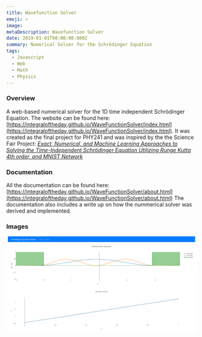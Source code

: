 ```yaml
---
title: Wavefunction Solver
emoji: ⚛️
image: 
metaDescription: Wavefunction Solver
date: 2019-01-01T00:00:00.000Z
summary: Numerical Solver for the Schrödinger Equation
tags:
  - Javascript
  - Web
  - Math
  - Physics
---
```


### Overview
A web-based numerical solver for the 1D time independent Schrödinger Equation. The website can be found here: [https://integraloftheday.github.io/WaveFunctionSolver/index.html](https://integraloftheday.github.io/WaveFunctionSolver/index.html). It was created as the final project for PHY241 and was inspired by the the Science Fair Project: [*Exact, Numerical, and Machine Learning Approaches to Solving the Time-Independent Schrödinger Equation Utilizing Runge Kutta 4th order, and MNIST Network*](https://drive.google.com/file/d/1aVVni2sjKJkxG7dv88nmfnkax8K4br2X/view?usp=sharing)

### Documentation 
All the documentation can be found here: [https://integraloftheday.github.io/WaveFunctionSolver/about.html](https://integraloftheday.github.io/WaveFunctionSolver/about.html)
The documentation also includes a write up on how the nummerical solver was derived and implemented. 

### Images 

![Wavefunction Solver Screenshot](/static/img/WaveSolverScreenShot.png)


